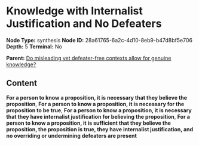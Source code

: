 # Knowledge with Internalist Justification and No Defeaters

**Node Type:** synthesis
**Node ID:** 28a61765-6a2c-4d10-8eb9-b47d8bf5e706
**Depth:** 5
**Terminal:** No

**Parent:** [Do misleading yet defeater-free contexts allow for genuine knowledge?](do-misleading-yet-defeater-free-contexts-allow-for-genuine-knowledge-antithesis-95246d6b-897e-4a95-83d4-68276c808689.md)

## Content

**For a person to know a proposition, it is necessary that they believe the proposition**, **For a person to know a proposition, it is necessary for the proposition to be true**, **For a person to know a proposition, it is necessary that they have internalist justification for believing the proposition**, **For a person to know a proposition, it is sufficient that they believe the proposition, the proposition is true, they have internalist justification, and no overriding or undermining defeaters are present**
